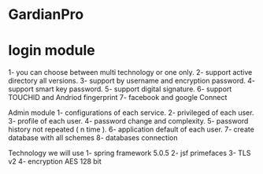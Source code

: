 # GardianPro
# login module 
1- you can choose between multi technology or one only.
2- support active directory all versions.
3- support by username and encryption password.
4- support smart key password.
5- support digital signature.
6- support TOUCHID and Andriod fingerprint
7- facebook and google Connect 

Admin module 
1- configurations of each service.
2- privileged of each user.
3- profile of each user.
4- password change and complexity.
5- password history not repeated ( n time ).
6- application default of each user.
7- create database with all schemes 
8- databases connection 

Technology we will use 
1- spring framework 5.0.5
2- jsf primefaces 
3- TLS v2
4- encryption AES 128 bit 

